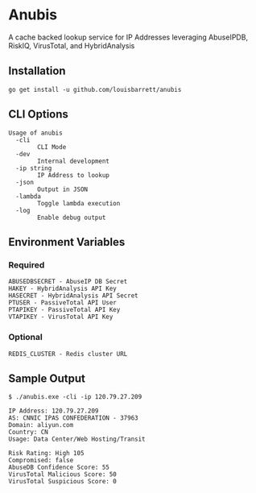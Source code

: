 # Anubis
A cache backed lookup service for IP Addresses leveraging AbuseIPDB, RiskIQ, VirusTotal, and HybridAnalysis

## Installation
 `go get install -u github.com/louisbarrett/anubis`

## CLI Options
```
Usage of anubis
  -cli
        CLI Mode
  -dev
        Internal development
  -ip string
        IP Address to lookup
  -json
        Output in JSON
  -lambda
        Toggle lambda execution
  -log
        Enable debug output
```

## Environment Variables

### Required
```
ABUSEDBSECRET - AbuseIP DB Secret
HAKEY - HybridAnalysis API Key
HASECRET - HybridAnalysis API Secret
PTUSER - PassiveTotal API User
PTAPIKEY - PassiveTotal API Key
VTAPIKEY - VirusTotal API Key
```
### Optional

```
REDIS_CLUSTER - Redis cluster URL
```

## Sample Output

```
$ ./anubis.exe -cli -ip 120.79.27.209 

IP Address: 120.79.27.209
AS: CNNIC IPAS CONFEDERATION - 37963
Domain: aliyun.com
Country: CN
Usage: Data Center/Web Hosting/Transit

Risk Rating: High 105
Compromised: false
AbuseDB Confidence Score: 55
VirusTotal Malicious Score: 50
VirusTotal Suspicious Score: 0
```
